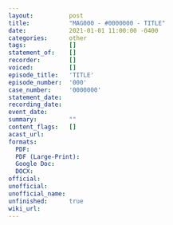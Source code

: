 ```yaml
---
layout:          post
title:           "MAG000 - #0000000 - TITLE"
date:            2021-01-01 11:00:00 -0400
categories:      other
tags:            []
statement_of:    []
recorder:        []
voiced:          []
episode_title:   'TITLE'
episode_number:  '000'
case_number:     '0000000'
statement_date:  
recording_date:  
event_date:      
summary:         ""
content_flags:   []
acast_url:       
formats: 
  PDF: 
  PDF (Large-Print): 
  Google Doc: 
  DOCX: 
official:        
unofficial:      
unofficial_name: 
unfinished:      true
wiki_url:        
---
```


